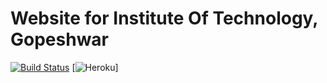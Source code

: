 Website for Institute Of Technology, Gopeshwar
========
[![Build Status](https://semaphoreci.com/api/v1/prajjwaldimri/itgwebsite/branches/gh-pages/badge.svg)](https://semaphoreci.com/prajjwaldimri/itgwebsite)
[![Heroku](http://heroku-badge.herokuapp.com/?app=itgwebsite&style=flat)]
